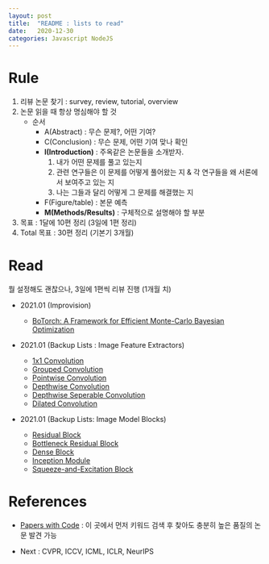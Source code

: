 ```yaml
---
layout: post
title:  "README : lists to read"
date:   2020-12-30
categories: Javascript NodeJS
---
```


# Rule
1. 리뷰 논문 찾기 : survey, review, tutorial, overview
2. 논문 읽을 때 항상 명심해야 할 것   
   - 순서
     - A(Abstract) : 무슨 문제?, 어떤 기여?
     - C(Conclusion) : 무슨 문제, 어떤 기여 맞나 확인
     - **I(Introduction)** : 주옥같은 논문들을 소개받자.
        1) 내가 어떤 문제를 풀고 있는지
        2) 관련 연구들은 이 문제를 어떻게 풀어왔는 지 & 각 연구들을 왜 서론에서 보여주고 있는 지
        3) 나는 그들과 달리 어떻게 그 문제를 해결했는 지
     - F(Figure/table) : 본문 예측
     - **M(Methods/Results)** : 구체적으로 설명해야 할 부분
3. 목표 : 1달에 10편 정리 (3일에 1편 정리)
4. Total 목표 : 30편 정리 (기본기 3개월)

# Read

뭘 설정해도 괜찮으나, 3일에 1편씩 리뷰 진행 (1개월 치)

- 2021.01 (Improvision)
  - [BoTorch: A Framework for Efficient Monte-Carlo Bayesian Optimization](https://paperswithcode.com/paper/botorch-programmable-bayesian-optimization-in)
  
- 2021.01 (Backup Lists : Image Feature Extractors)
  - [1x1 Convolution](https://paperswithcode.com/method/1x1-convolution)
  - [Grouped Convolution](https://paperswithcode.com/method/grouped-convolution)
  - [Pointwise Convolution](https://paperswithcode.com/method/pointwise-convolution)
  - [Depthwise Convolution](https://paperswithcode.com/method/depthwise-convolution)
  - [Depthwise Seperable Convolution](https://paperswithcode.com/method/depthwise-separable-convolution)
  - [Dilated Convolution](https://paperswithcode.com/method/dilated-convolution)

- 2021.01 (Backup Lists: Image Model Blocks)
  - [Residual Block](https://paperswithcode.com/method/residual-block)
  - [Bottleneck Residual Block](https://paperswithcode.com/method/bottleneck-residual-block)
  - [Dense Block](https://paperswithcode.com/method/dense-block)
  - [Inception Module](https://paperswithcode.com/method/inception-module)
  - [Squeeze-and-Excitation Block](https://paperswithcode.com/method/squeeze-and-excitation-block)

# References
- [Papers with Code](https://paperswithcode.com/methods/area/computer-vision) : 이 곳에서 먼저 키워드 검색 후 찾아도 충분히 높은 품질의 논문 발견 가능

- Next : CVPR, ICCV, ICML, ICLR, NeurIPS
